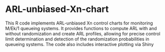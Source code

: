 # ARL-unbiased-Xn-chart
This R code implements ARL-unbiased Xn control charts for monitoring M/Ek/1 queueing systems. It provides functions to compute ARL with and without randomization and create ARL profiles, allowing for precise control limit determination and detection of the randomization probabilities in queueing systems. The code also includes interactive plotting via Shiny
